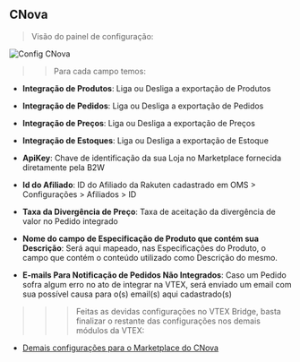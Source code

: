 ## CNova
>Visão do painel de configuração:

![Config CNova](V_newconfig_cnova2.gif)
>>Para cada campo temos:

* **Integração de Produtos**: Liga ou Desliga a exportação de Produtos

* **Integração de Pedidos**: Liga ou Desliga a exportação de Pedidos

* **Integração de Preços**: Liga ou Desliga a exportação de Preços

* **Integração de Estoques**: Liga ou Desliga a exportação de Estoque

* **ApiKey**: Chave de identificação da sua Loja no Marketplace fornecida diretamente pela B2W

* **Id do Afiliado**: ID do Afiliado da Rakuten cadastrado em OMS > Configurações > Afiliados > ID

* **Taxa da Divergência de Preço**: Taxa de aceitação da divergência de valor no Pedido integrado

* **Nome do campo de Especificação de Produto que contém sua Descrição**: Será aqui mapeado, nas Especificações do Produto, o campo que contém o conteúdo utilizado como Descrição do mesmo.

* **E-mails Para Notificação de Pedidos Não Integrados**: Caso um Pedido sofra algum erro no ato de integrar na VTEX, será enviado um email com sua possível causa para o(s) email(s) aqui cadastrado(s)

>>>Feitas as devidas configurações no VTEX Bridge, basta finalizar o restante das configurações nos demais módulos da VTEX:

* [Demais configurações para o Marketplace do CNova](http://help.vtex.com/hc/pt-br/articles/206859697-CNova-Configura%C3%A7%C3%B5es-de-Marketplace)
